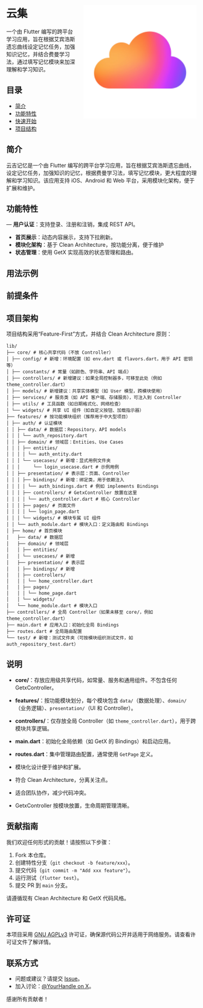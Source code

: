 # 云集  <img src="android/app/src/main/res/mipmap-xxxhdpi/ic_launcher.png" alt="图片描述" style="float: right; width: 300px; height: auto; margin-left: 20px;">
一个由 Flutter 编写的跨平台学习应用，旨在根据艾宾浩斯遗忘曲线设定记忆任务，加强知识记忆，并结合费曼学习法，通过填写记忆模块来加深理解和学习知识。


## 目录
- [简介](#简介)
- [功能特性](#功能特性)
- [快速开始](#快速开始)
- [项目结构](#项目结构)

  
## 简介
云吉记忆是一个由 Flutter 编写的跨平台学习应用，旨在根据艾宾浩斯遗忘曲线，设定记忆任务，加强知识的记忆，根据费曼学习法，填写记忆模块，更大程度的理解和学习知识。该应用支持 iOS、Android 和 Web 平台，采用模块化架构，便于扩展和维护。


## 功能特性
— **用户认证**：支持登录、注册和注销，集成 REST API。
- **首页展示**：动态内容展示，支持下拉刷新。
- **模块化架构**：基于 Clean Architecture，按功能分离，便于维护
- **状态管理**：使用 GetX 实现高效的状态管理和路由。

  
## 用法示例


## 前提条件


## 项目架构
项目结构采用“Feature-First”方式，并结合 Clean Architecture 原则：
```
lib/
├── core/ # 核心共享代码（不放 Controller）
│ ├── config/ # 新增：环境配置（如 env.dart 或 flavors.dart，用于 API 密钥等）
│ ├── constants/ # 常量（如颜色、字符串、API 端点）
│ ├── controllers/ # 新增建议：如果全局控制器多，可移至此处（例如 theme_controller.dart）
│ ├── models/ # 新增建议：共享实体模型（如 User 模型，跨模块使用）
│ ├── services/ # 服务类（如 API 客户端、存储服务），可注入到 Controller
│ ├── utils/ # 工具函数（如日期格式化、网络检查）
│ └── widgets/ # 共享 UI 组件（如自定义按钮、加载指示器）
├── features/ # 按功能模块组织（推荐用于中大型项目）
│ ├── auth/ # 认证模块
│ │ ├── data/ # 数据层：Repository、API models
│ │ │ └── auth_repository.dart
│ │ ├── domain/ # 领域层：Entities、Use Cases
│ │ │ ├── entities/
│ │ │ │ └── auth_entity.dart
│ │ │ └── usecases/ # 新增：显式用例文件夹
│ │ │     └── login_usecase.dart # 示例用例
│ │ ├── presentation/ # 表示层：页面、Controller
│ │ │ ├── bindings/ # 新增：绑定类，用于依赖注入
│ │ │ │ └── auth_bindings.dart # 例如 implements Bindings
│ │ │ ├── controllers/ # GetxController 放置在这里
│ │ │ │ └── auth_controller.dart # 核心 Controller
│ │ │ ├── pages/ # 页面文件
│ │ │ │ └── login_page.dart
│ │ │ └── widgets/ # 模块专属 UI 组件
│ │ └── auth_module.dart # 模块入口：定义路由和 Bindings
│ ├── home/ # 首页模块
│   ├── data/ # 数据层
│   ├── domain/ # 领域层
│   │ ├── entities/
│   │ └── usecases/ # 新增
│   ├── presentation/ # 表示层
│   │ ├── bindings/ # 新增
│   │ ├── controllers/
│   │ │ └── home_controller.dart
│   │ ├── pages/
│   │ │ └── home_page.dart
│   │ └── widgets/
│   └── home_module.dart # 模块入口
├── controllers/ # 全局 Controller（如果未移至 core/，例如 theme_controller.dart）
├── main.dart # 应用入口：初始化全局 Bindings
├── routes.dart # 全局路由配置
└── test/ # 新增：测试文件夹（可按模块组织测试文件，如 auth_repository_test.dart）
```
## 说明
- **core/**：存放应用级共享代码，如常量、服务和通用组件。不包含任何 GetxController。
- **features/**：按功能模块划分，每个模块包含 `data/`（数据处理）、`domain/`（业务逻辑）、`presentation/`（UI 和 Controller）。
- **controllers/**：仅存放全局 Controller（如 `theme_controller.dart`），用于跨模块共享逻辑。
- **main.dart**：初始化全局依赖（如 GetX 的 Bindings）和启动应用。
- **routes.dart**：集中管理路由配置，通常使用 `GetPage` 定义。

- 模块化设计便于维护和扩展。
- 符合 Clean Architecture，分离关注点。
- 适合团队协作，减少代码冲突。
- GetxController 按模块放置，生命周期管理清晰。

  
## 贡献指南
我们欢迎任何形式的贡献！请按照以下步骤：
1. Fork 本仓库。
2. 创建特性分支（`git checkout -b feature/xxx`）。
3. 提交代码（`git commit -m "Add xxx feature"`）。
4. 运行测试（`flutter test`）。
5. 提交 PR 到 `main` 分支。

请遵循现有 Clean Architecture 和 GetX 代码风格。

## 许可证
本项目采用 [GNU AGPLv3](LICENSE) 许可证，确保源代码公开并适用于网络服务。请查看许可证文件了解详情。

## 联系方式
- 问题或建议？请提交 [Issue](https://github.com/username/repo/issues)。
- 加入讨论：[@YourHandle on X](https://x.com/YourHandle)。

感谢所有贡献者！
